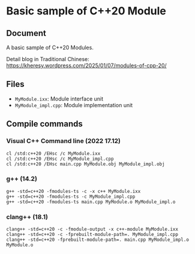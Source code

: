 # Basic sample of C++20 Module

## Document

A basic sample of C++20 Modules.

Detail blog in Traditional Chinese: https://kheresy.wordpress.com/2025/01/07/modules-of-cpp-20/

## Files

- `MyModule.ixx`: Module interface unit
- `MyModule_impl.cpp`: Module implementation unit

## Compile commands

### Visual C++ Command line (2022 17.12)

```shell
cl /std:c++20 /EHsc /c MyModule.ixx
cl /std:c++20 /EHsc /c MyModule_impl.cpp
cl /std:c++20 /EHsc main.cpp MyModule.obj MyModule_impl.obj
```

### g++ (14.2)

```shell
g++ -std=c++20 -fmodules-ts -c -x c++ MyModule.ixx
g++ -std=c++20 -fmodules-ts -c MyModule_impl.cpp
g++ -std=c++20 -fmodules-ts main.cpp MyModule.o MyModule_impl.o
```

### clang++ (18.1)

```shell
clang++ -std=c++20 -c -fmodule-output -x c++-module MyModule.ixx
clang++ -std=c++20 -c -fprebuilt-module-path=. MyModule_impl.cpp
clang++ -std=c++20 -fprebuilt-module-path=. main.cpp MyModule_impl.o MyModule.o
```
